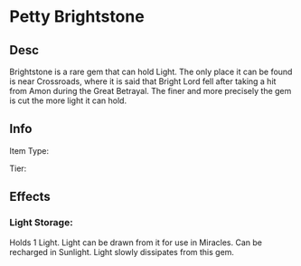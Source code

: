 # Petty Brightstone

## Desc

Brightstone is a rare gem that can hold Light. The only place it can be found is near Crossroads, where it is said that Bright Lord fell after taking a hit from Amon during the Great Betrayal. The finer and more precisely the gem is cut the more light it can hold.

## Info

Item Type:

Tier:

## Effects

### Light Storage:

Holds 1 Light. Light can be drawn from it for use in Miracles. Can be recharged in Sunlight. Light slowly dissipates from this gem.

